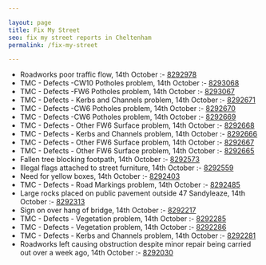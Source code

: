```yaml
---

layout: page
title: Fix My Street
seo: fix my street reports in Cheltenham
permalink: /fix-my-street

---
```


<!-- fix_marker starts -->

- Roadworks poor traffic flow, 14th October :- [8292978](https://www.fixmystreet.com/report/8292978)
- TMC - Defects -CW10 Potholes problem, 14th October :- [8293068](https://www.fixmystreet.com/report/8293068)
- TMC - Defects -FW6 Potholes problem, 14th October :- [8293067](https://www.fixmystreet.com/report/8293067)
- TMC - Defects - Kerbs and Channels problem, 14th October :- [8292671](https://www.fixmystreet.com/report/8292671)
- TMC - Defects -CW6 Potholes  problem, 14th October :- [8292670](https://www.fixmystreet.com/report/8292670)
- TMC - Defects -CW6 Potholes  problem, 14th October :- [8292669](https://www.fixmystreet.com/report/8292669)
- TMC - Defects - Other FW6  Surface problem, 14th October :- [8292668](https://www.fixmystreet.com/report/8292668)
- TMC - Defects - Kerbs and Channels problem, 14th October :- [8292666](https://www.fixmystreet.com/report/8292666)
- TMC - Defects - Other FW6  Surface problem, 14th October :- [8292667](https://www.fixmystreet.com/report/8292667)
- TMC - Defects - Other FW6  Surface problem, 14th October :- [8292665](https://www.fixmystreet.com/report/8292665)
- Fallen tree blocking footpath, 14th October :- [8292573](https://www.fixmystreet.com/report/8292573)
- Illegal flags attached to street furniture, 14th October :- [8292559](https://www.fixmystreet.com/report/8292559)
- Need for yellow boxes, 14th October :- [8292403](https://www.fixmystreet.com/report/8292403)
- TMC - Defects - Road Markings problem, 14th October :- [8292485](https://www.fixmystreet.com/report/8292485)
- Large rocks placed on public pavement outside 47 Sandyleaze, 14th October :- [8292313](https://www.fixmystreet.com/report/8292313)
- Sign on over hang of bridge, 14th October :- [8292217](https://www.fixmystreet.com/report/8292217)
- TMC - Defects - Vegetation problem, 14th October :- [8292285](https://www.fixmystreet.com/report/8292285)
- TMC - Defects - Vegetation problem, 14th October :- [8292286](https://www.fixmystreet.com/report/8292286)
- TMC - Defects - Kerbs and Channels problem, 14th October :- [8292281](https://www.fixmystreet.com/report/8292281)
- Roadworks left causing obstruction despite minor repair being carried out over a week ago, 14th October :- [8292030](https://www.fixmystreet.com/report/8292030)

<!-- fix_marker ends -->